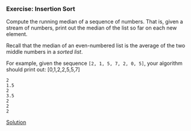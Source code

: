 ### Exercise: Insertion Sort

Compute the running median of a sequence of numbers. That is, given a stream of numbers, print out the median of the list so far on each new element.

Recall that the median of an even-numbered list is the average of the two middle numbers in a *sorted list*.

For example, given the sequence `[2, 1, 5, 7, 2, 0, 5]`, your algorithm should print out:
[0,1,2,2,5,5,7]

```
2
1.5
2
3.5
2
2
2
```

 [Solution](https://github.com/codebasics/data-structures-algorithms-python/blob/master/algorithms/4_InsertionSort/insertion_sort_exercise_solution.py)
